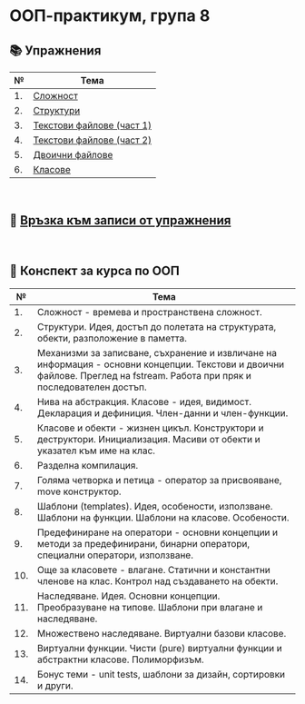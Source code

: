 # ООП-практикум, група 8

## :books: Упражнения
| № | Тема |
| --- | --- |
| 1. | [Сложност](https://github.com/IvanaHristova/oop-labs-fmi/tree/main/01-complexity) |
| 2. | [Структури](https://github.com/IvanaHristova/oop-labs-fmi/tree/main/02-structs-intro) |
| 3. | [Текстови файлове (част 1)](https://github.com/IvanaHristova/oop-labs-fmi/tree/main/03-04-text-files) |
| 4. | [Текстови файлове (част 2)](https://github.com/IvanaHristova/oop-labs-fmi/tree/main/03-04-text-files) |
| 5. | [Двоични файлове](https://github.com/IvanaHristova/oop-labs-fmi/tree/main/05-binary-files) |
| 6. | [Класове](https://github.com/IvanaHristova/oop-labs-fmi/tree/main/06-classes) |

&nbsp;

## :movie_camera: [Връзка към записи от упражнения](https://drive.google.com/drive/u/1/folders/1mBAXc9r9vMQREvZP72JfAC1Qonca3cTe)

&nbsp;

## :bookmark_tabs: Конспект за курса по ООП
| № | Тема |
| --- | --- |
| 1. | Сложност - времева и пространствена сложност. |
| 2. | Структури. Идея, достъп до полетата на структурата, обекти, разположение в паметта. |
| 3. | Механизми за записване, съхранение и извличане на информация - основни концепции. Текстови и двоични файлове. Преглед на fstream. Работа при пряк и последователен достъп. |
| 4. | Нива на абстракция. Класове - идея, видимост. Декларация и дефиниция. Член-данни и член-функции. |
| 5. | Класове и обекти - жизнен цикъл. Конструктори и деструктори. Инициализация. Масиви от обекти и указател към име на клас. |
| 6. | Разделна компилация. |
| 7. | Голяма четворка и петица - оператор за присвояване, move конструктор. |
| 8. | Шаблони (templates). Идея, особености, използване. Шаблони на функции. Шаблони на класове. Особености. |
| 9. | Предефиниране на оператори - основни концепции и методи за предефинирани, бинарни оператори, специални оператори, използване. |
| 10. | Още за класовете - влагане. Статични и константни членове на клас. Контрол над създаването на обекти. |
| 11. | Наследяване. Идея. Основни концепции. Преобразуване на типове. Шаблони при влагане и наследяване. |
| 12. | Множествено наследяване. Виртуални базови класове. |
| 13. | Виртуални функции. Чисти (pure) виртуални функции и абстрактни класове. Полиморфизъм. |
| 14. | Бонус теми - unit tests, шаблони за дизайн, сортировки и други. |

